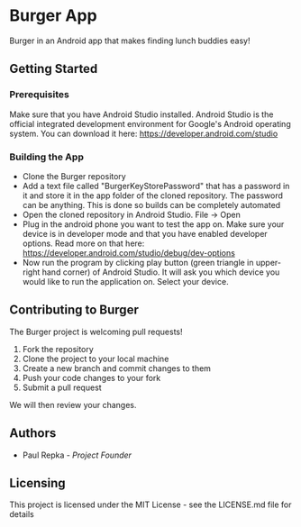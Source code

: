 # Burger App #
Burger in an Android app that makes finding lunch buddies easy!
## Getting Started ##
### Prerequisites ###
Make sure that you have Android Studio installed. Android Studio is the official integrated development environment for Google's Android operating system. You can download it here:
https://developer.android.com/studio
### Building the App ###
* Clone the Burger repository
* Add a text file called "BurgerKeyStorePassword" that has a password in it and store it in the app folder of the cloned repository. The password can be anything. This is done so builds can be completely automated
* Open the cloned repository in Android Studio. File -> Open
* Plug in the android phone you want to test the app on. Make sure your device is in developer mode and that you have enabled developer options. Read more on that here: https://developer.android.com/studio/debug/dev-options
* Now run the program by clicking play button (green triangle in upper-right hand corner) of Android Studio. It will ask you which device you would like to run the application on. Select your device.
## Contributing to Burger ##
The Burger project is welcoming pull requests!

1. Fork the repository
2. Clone the project to your local machine
3. Create a new branch and commit changes to them
4. Push your code changes to your fork
5. Submit a pull request

We will then review your changes.
## Authors ##
* Paul Repka - _Project Founder_
## Licensing ##
This project is licensed under the MIT License - see the LICENSE.md file for details

